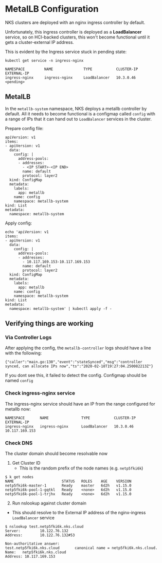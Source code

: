 # MetalLB Configuration

NKS clusters are deployed with an nginx ingress controller by default. 

Unfortunately, this ingress controller is deployed as a **LoadBalancer** service, so on HCI-backed clusters, this won't become functional until it gets a cluster-external IP address. 

This is evident by the Ingress service stuck in pending state:

`kubectl get service -n ingress-nginx`
```
NAMESPACE         NAME              TYPE           CLUSTER-IP   EXTERNAL-IP
ingress-nginx     ingress-nginx     LoadBalancer   10.3.0.46    <pending>
```

## MetalLB

In the `metallb-system` namespace, NKS deploys a metallb controller by default. All it needs to become functional is a configmap called `config` with a range of IPs that it can hand out to `LoadBalancer` services in the cluster.

Prepare config file:
```
apiVersion: v1
items:
- apiVersion: v1
  data:
    config: |
      address-pools:
      - addresses:
        - <IP START>-<IP END>
        name: default
        protocol: layer2
  kind: ConfigMap
  metadata:
    labels:
      app: metallb
    name: config 
    namespace: metallb-system
kind: List
metadata:
  namespace: metallb-system
```

Apply config:
```
echo 'apiVersion: v1
items:
- apiVersion: v1
  data:
    config: |
      address-pools:
      - addresses:
        - 10.117.169.153-10.117.169.153
        name: default
        protocol: layer2
  kind: ConfigMap
  metadata:
    labels:
      app: metallb
    name: config 
    namespace: metallb-system
kind: List
metadata:
  namespace: metallb-system' | kubectl apply -f -
```

## Verifying things are working

### Via Controller Logs

After applying the config, the `metallb-controller` logs should have a line with the following:

```
{"caller":"main.go:130","event":"stateSynced","msg":"controller synced, can allocate IPs now","ts":"2020-02-18T19:27:04.250082213Z"}
```

If you dont see this, it failed to detect the config. Configmap should be named `config`

### Check ingress-nginx service

The ingress-nginx service should have an IP from the range configured for metallb now:
```
NAMESPACE       NAME               TYPE           CLUSTER-IP   EXTERNAL-IP             
ingress-nginx   ingress-nginx      LoadBalancer   10.3.0.46    10.117.169.153  
```

### Check DNS

The cluster domain should become resolvable now

1. Get Cluster ID
    - This is the random prefix of the node names (e.g. `netp5fki6k`)
```
$ k get nodes
NAME                      STATUS   ROLES    AGE    VERSION
netp5fki6k-master-1       Ready    master   6d2h   v1.15.0
netp5fki6k-pool-1-gqtkl   Ready    <none>   6d2h   v1.15.0
netp5fki6k-pool-1-trjhx   Ready    <none>   6d2h   v1.15.0
```

2. Run nslookup against cluster domain

- This should resolve to the External IP address of the nginx-ingress `LoadBalancer` service
```
$ nslookup test.netp5fki6k.nks.cloud
Server:         10.122.76.132
Address:        10.122.76.132#53

Non-authoritative answer:
test.netp5fki6k.nks.cloud       canonical name = netp5fki6k.nks.cloud.
Name:   netp5fki6k.nks.cloud
Address: 10.117.169.153
```